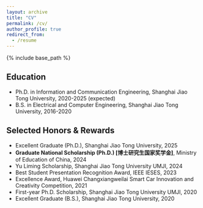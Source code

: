 ```yaml
---
layout: archive
title: "CV"
permalink: /cv/
author_profile: true
redirect_from:
  - /resume
---
```


{% include base_path %}

Education
-----
* Ph.D. in Information and Communication Engineering, Shanghai Jiao Tong University, 2020-2025 (expected)
* B.S. in Electrical and Computer Engineering, Shanghai Jiao Tong University, 2016-2020


Selected Honors & Rewards
-----
- Excellent Graduate (Ph.D.), Shanghai Jiao Tong University, 2025
- **Graduate National Scholarship (Ph.D.) [博士研究生国家奖学金]**, Ministry of Education of China, 2024
- Yu Liming Scholarship, Shanghai Jiao Tong University UMJI, 2024
- Best Student Presentation Recognition Award, IEEE IESES, 2023
- Excellence Award, Huawei Changxiangweilai Smart Car Innovation and Creativity Competition, 2021
- First-year Ph.D. Scholarship, Shanghai Jiao Tong University UMJI, 2020
- Excellent Graduate (B.S.), Shanghai Jiao Tong University, 2020
